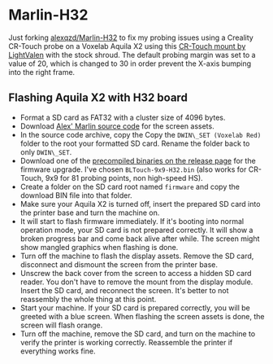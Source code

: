 # Marlin-H32

Just forking [alexqzd/Marlin-H32](https://github.com/alexqzd/Marlin-H32) to fix my probing issues using a Creality CR-Touch probe on a Voxelab Aquila X2 using this [CR-Touch mount by LightValen](https://www.thingiverse.com/thing:4974329) with the stock shroud. The default probing margin was set to a value of 20, which is changed to 30 in order prevent the X-axis bumping into the right frame.

## Flashing Aquila X2 with H32 board

* Format a SD card as FAT32 with a cluster size of 4096 bytes.
* Download [Alex' Marlin source code](https://github.com/alexqzd/Marlin-H32/archive/refs/tags/v1.3.6.zip) for the screen assets.
* In the source code archive, copy the Copy the `DWIN\_SET (Voxelab Red)` folder to the root your formatted SD card. Rename the folder back to only `DWIN\_SET`.
* Download one of the [precompiled binaries on the release page](https://github.com/vuhuy/Marlin-H32/releases/) for the firmware upgrade. I've chosen `BLTouch-9x9-H32.bin` (also works for CR-Touch, 9x9 for 81 probing points, non high-speed HS).
* Create a folder on the SD card root named `firmware` and copy the download BIN file into that folder.
* Make sure your Aquila X2 is turned off, insert the prepared SD card into the printer base and turn the machine on.
* It will start to flash firmware immediately. If it's booting into normal operation mode, your SD card is not prepared correctly. It will show a broken progress bar and come back alive after while. The screen might show mangled graphics when flashing is done.
* Turn off the machine to flash the display assets. Remove the SD card, disconnect and dismount the screen from the printer base.
* Unscrew the back cover from the screen to access a hidden SD card reader. You don't have to remove the mount from the display module. Insert the SD card, and reconnect the screen. It's better to not reassembly the whole thing at this point.
* Start your machine. If your SD card is prepared correctly, you will be greeted with a blue screen. When flashing the screen assets is done, the screen will flash orange.
* Turn off the machine, remove the SD card, and turn on the machine to verify the printer is working correctly. Reassemble the printer if everything works fine.